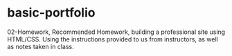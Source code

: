 # basic-portfolio
02-Homework, Recommended Homework, building a professional site using HTML/CSS. Using the instructions provided to us from instructors, as well as notes taken in class.
